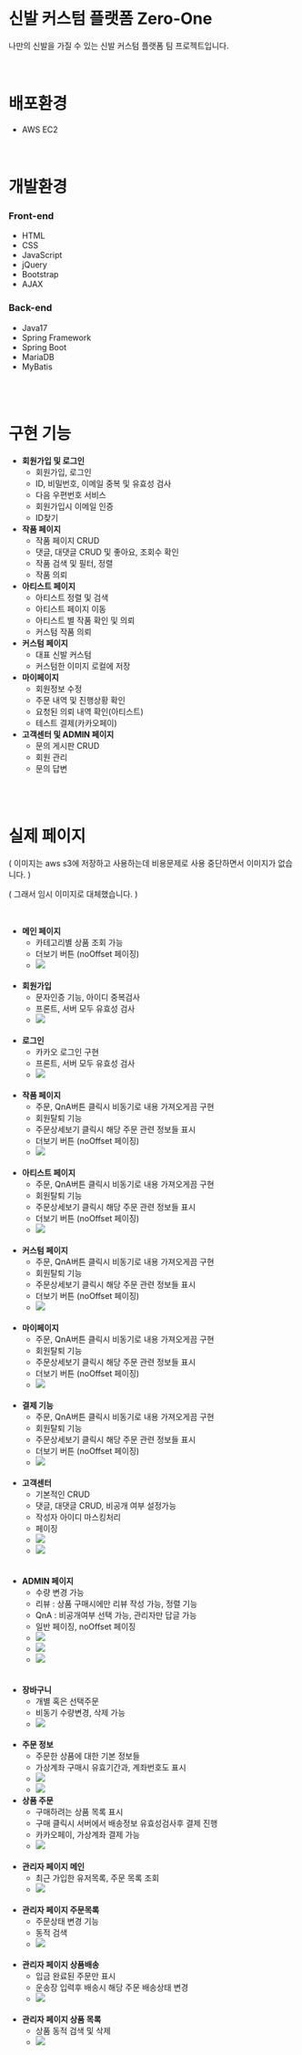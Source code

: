 # 신발 커스텀 플랫폼 Zero-One

<p>나만의 신발을 가질 수 있는 신발 커스텀 플랫폼 팀 프로젝트입니다.</p>

<br/>

<h1>배포환경</h1>
<div>
    <ul>
        <li>AWS EC2</li>
    </ul>
</div>
<br/>
<h1>개발환경</h1>
<div>
  <h3>Front-end</h3>
    <ul>
        <li>HTML</li>
        <li>CSS</li>
        <li>JavaScript</li>
        <li>jQuery</li>
        <li>Bootstrap</li>
        <li>AJAX</li>
    </ul>

  <h3>Back-end</h3>
    <ul>
        <li>Java17</li>
        <li>Spring Framework</li>
        <li>Spring Boot</li>
        <li>MariaDB</li>
        <li>MyBatis</li>
    </ul>
</div>
<br/>
<br/>
<h1>구현 기능</h1>
<div>
    <ul>
        <li>
            <strong>회원가입 및 로그인</strong>
            <ul>
                <li>회원가입, 로그인</li>
                <li>ID, 비밀번호, 이메일 중복 및 유효성 검사</li>
                <li>다음 우편번호 서비스</li>
                <li>회원가입시 이메일 인증</li>
                <li>ID찾기</li>
            </ul>
        </li>
        <li>
            <strong>작품 페이지</strong>
            <ul>
                <li>작품 페이지 CRUD</li>
                <li>댓글, 대댓글 CRUD 및 좋아요, 조회수 확인</li>
                <li>작품 검색 및 필터, 정렬</li>
                <li>작품 의뢰</li>
            </ul>
        </li>
        <li>
            <strong>아티스트 페이지</strong>
            <ul>
                <li>아티스트 정렬 및 검색</li>
                <li>아티스트 페이지 이동</li>
                <li>아티스트 별 작품 확인 및 의뢰</li>
                <li>커스텀 작품 의뢰</li>
            </ul>
        </li>
        <li>
            <strong>커스텀 페이지</strong>
            <ul>
                <li>대표 신발 커스텀</li>
                <li>커스텀한 이미지 로컬에 저장</li>
            </ul>
        </li>
        <li>
            <strong>마이페이지</strong>
            <ul>
                <li>회원정보 수정</li>
                <li>주문 내역 및 진행상황 확인</li>
                <li>요청된 의뢰 내역 확인(아티스트)</li>
                <li>테스트 결제(카카오페이)</li>
            </ul>
        </li>
        <li>
            <strong>고객센터 및 ADMIN 페이지</strong>
            <ul>
                <li>문의 게시판 CRUD</li>
                <li>회원 관리</li>
                <li>문의 답변</li>
            </ul>
        </li>
    </ul>
</div>
<br/>
<br/>
<h1>실제 페이지</h1>
<p>( 이미지는 aws s3에 저장하고 사용하는데 비용문제로 사용 중단하면서 이미지가 없습니다. )</p>
<p>( 그래서 임시 이미지로 대체했습니다. )</p>
<br/>
<div>
    <ul>
        <li>
            <strong>메인 페이지</strong>
            <ul>
                <li>카테고리별 상품 조회 가능</li>
                <li>더보기 버튼 (noOffset 페이징)</li>
                <li>
                    <img src="![mainPage](https://github.com/mut-jin/TeamPlaying/assets/112159785/afdcd193-5fab-434e-bcc3-935acef62745)">
                </li>
            </ul>
        </li>
        <br/>
        <li>
            <strong>회원가입</strong>
            <ul>
                <li>문자인증 기능, 아이디 중복검사</li>
                <li>프론트, 서버 모두 유효성 검사</li>
                <li>
                    <img src="https://user-images.githubusercontent.com/89326946/150129225-9668ed2b-21ea-4f2d-87f5-d25ceeda701f.png ">
                </li>
            </ul>
        </li>
        <br/>
        <li>
            <strong>로그인</strong>
            <ul>
                <li>카카오 로그인 구현</li>
                <li>프론트, 서버 모두 유효성 검사</li>
                <li>
                    <img src="https://user-images.githubusercontent.com/89326946/150129246-d77023e6-d76b-4950-af5b-b0f1523dd198.png">
                </li>
            </ul>
        </li>
        <br/>
        <li>
            <strong>작품 페이지</strong>
            <ul>
                <li>주문, QnA버튼 클릭시 비동기로 내용 가져오게끔 구현</li>
                <li>회원탈퇴 기능</li>
                <li>주문상세보기 클릭시 해당 주문 관련 정보들 표시</li>
                <li>더보기 버튼 (noOffset 페이징)</li>
                <li>
                    <img src="https://user-images.githubusercontent.com/89326946/150294134-9774bb46-ac1d-49c5-b94f-6f51b576bd9d.png">
                </li>
            </ul>
        </li>
        <br/>
        <li>
            <strong>아티스트 페이지</strong>
            <ul>
                <li>주문, QnA버튼 클릭시 비동기로 내용 가져오게끔 구현</li>
                <li>회원탈퇴 기능</li>
                <li>주문상세보기 클릭시 해당 주문 관련 정보들 표시</li>
                <li>더보기 버튼 (noOffset 페이징)</li>
                <li>
                    <img src="https://user-images.githubusercontent.com/89326946/150294134-9774bb46-ac1d-49c5-b94f-6f51b576bd9d.png">
                </li>
            </ul>
        </li>
        <br/>
        <li>
            <strong>커스텀 페이지</strong>
            <ul>
                <li>주문, QnA버튼 클릭시 비동기로 내용 가져오게끔 구현</li>
                <li>회원탈퇴 기능</li>
                <li>주문상세보기 클릭시 해당 주문 관련 정보들 표시</li>
                <li>더보기 버튼 (noOffset 페이징)</li>
                <li>
                    <img src="https://user-images.githubusercontent.com/89326946/150294134-9774bb46-ac1d-49c5-b94f-6f51b576bd9d.png">
                </li>
            </ul>
        </li>
        <br/>
        <li>
            <strong>마이페이지</strong>
            <ul>
                <li>주문, QnA버튼 클릭시 비동기로 내용 가져오게끔 구현</li>
                <li>회원탈퇴 기능</li>
                <li>주문상세보기 클릭시 해당 주문 관련 정보들 표시</li>
                <li>더보기 버튼 (noOffset 페이징)</li>
                <li>
                    <img src="https://user-images.githubusercontent.com/89326946/150294134-9774bb46-ac1d-49c5-b94f-6f51b576bd9d.png">
                </li>
            </ul>
        </li>
        <br/>
        <li>
            <strong>결제 기능</strong>
            <ul>
                <li>주문, QnA버튼 클릭시 비동기로 내용 가져오게끔 구현</li>
                <li>회원탈퇴 기능</li>
                <li>주문상세보기 클릭시 해당 주문 관련 정보들 표시</li>
                <li>더보기 버튼 (noOffset 페이징)</li>
                <li>
                    <img src="https://user-images.githubusercontent.com/89326946/150294134-9774bb46-ac1d-49c5-b94f-6f51b576bd9d.png">
                </li>
            </ul>
        </li>
        <br/>
        <li>
            <strong>고객센터</strong>
            <ul>
                <li>기본적인 CRUD</li>
                <li>댓글, 대댓글 CRUD, 비공개 여부 설정가능</li>
                <li>작성자 아이디 마스킹처리</li>
                <li>페이징</li>
                <li>
                    <img src="https://user-images.githubusercontent.com/89326946/150129443-4f43da01-8ed8-450f-87b6-c6c994d6e3d4.png">
                </li>
                <li>
                    <img src="https://user-images.githubusercontent.com/89326946/150262071-b6dbc5ee-1fb8-46b5-85bc-457b2a449e39.png">
                </li>
            </ul>
        </li>
        <br/>
        <br/>
        <li>
            <strong>ADMIN 페이지</strong>
            <ul>
                <li>수량 변경 가능</li>
                <li>리뷰 : 상품 구매시에만 리뷰 작성 가능, 정렬 기능</li>
                <li>QnA : 비공개여부 선택 가능, 관리자만 답글 가능</li>
                <li>일반 페이징, noOffset 페이징</li>
                <li>
                    <img src="https://user-images.githubusercontent.com/89326946/150293680-55db76f0-9ec8-49d9-bef9-94cfbf829d99.png">
                </li>
                <li>
                    <img src="https://user-images.githubusercontent.com/89326946/150261169-4ba3f6dc-fee5-4d9c-b6d9-e4d894225d3f.png">
                </li>
                <li>
                    <img src="https://user-images.githubusercontent.com/89326946/150261150-4780b106-e5df-49d8-89a4-d5f920f0b506.png">
                </li>
            </ul>
        </li>
        <br/>
        <br/>
        <li>
            <strong>장바구니</strong>
            <ul>
                <li>개별 혹은 선택주문</li>
                <li>비동기 수량변경, 삭제 가능</li>
                <li>
                    <img src="https://user-images.githubusercontent.com/89326946/150293781-519e646c-c017-4f9a-aaf9-202f531c702f.png">
                </li>
            </ul>
        </li>
        <br/>
        <li>
            <strong>주문 정보</strong>
            <ul>
                <li>주문한 상품에 대한 기본 정보들</li>
                <li>가상계좌 구매시 유효기간과, 계좌번호도 표시</li>
                <li>
                    <img src="https://user-images.githubusercontent.com/89326946/150293700-fbaec84b-3cc9-4fa2-9c59-cecd61f2a756.png">
                </li>
                <li>
                    <img src="https://user-images.githubusercontent.com/89326946/150294626-c3d1b4cf-1517-4e89-bfca-524b3e6dcb37.png">
                </li>
            </ul>
        </li>
        <li>
            <strong>상품 주문</strong>
            <ul>
                <li>구매하려는 상품 목록 표시</li>
                <li>구매 클릭시 서버에서 배송정보 유효성검사후 결제 진행</li>
                <li>카카오페이, 가상계좌 결제 가능</li>
                <li>
                    <img src="https://user-images.githubusercontent.com/89326946/150293743-7034ca49-43d5-41c5-8a3d-eaf673efef3d.png">
                </li>
            </ul>
        </li>
        <br/>
        <li>
            <strong>관리자 페이지 메인</strong>
            <ul>
                <li>최근 가입한 유저목록, 주문 목록 조회</li>
                <li>
                    <img src="https://user-images.githubusercontent.com/89326946/150129475-eaef4772-64d6-42bb-9f7f-9cd55950756b.png">
                </li>
            </ul>
        </li>
        <br/>
        <li>
            <strong>관리자 페이지 주문목록</strong>
            <ul>
                <li>주문상태 변경 기능</li>
                <li>동적 검색</li>
                <li>
                    <img src="https://user-images.githubusercontent.com/89326946/150129493-4f176fcb-e4a3-4b90-a39f-5d5a3a83a6d6.png">
                </li>
            </ul>
        </li>
        <br/>
        <li>
            <strong>관리자 페이지 상품배송</strong>
            <ul>
                <li>입금 완료된 주문만 표시</li>
                <li>운송장 입력후 배송시 해당 주문 배송상태 변경</li>
                <li>
                    <img src="https://user-images.githubusercontent.com/89326946/150293811-24e6beaa-9b10-430d-9dbe-d4c64ea7fa51.png">
                </li>
            </ul>
        </li>
        <br/>
        <li>
            <strong>관리자 페이지 상품 목록</strong>
            <ul>
                <li>상품 동적 검색 및 삭제</li>
                <li>
                    <img src="https://user-images.githubusercontent.com/89326946/150293851-7689a098-f254-4fbd-b6ed-b31fd2d0a299.png">
                </li>
            </ul>
        </li>
    </ul>
</div>
<br/>
<br/>
